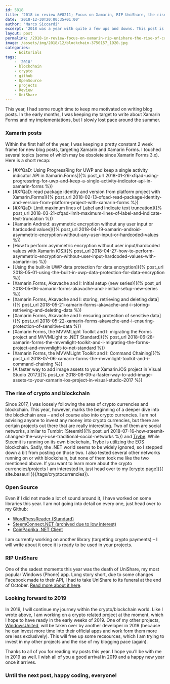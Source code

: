 ```yaml
---
id: 5818
title: '2018 in review &#8211; Focus on Xamarin, RIP UniShare, the rise of crypto and blockchain'
date: '2018-12-30T20:00:35+01:00'
author: 'Marco Siccardi'
excerpt: '2018 was a year with quite a few ups and downs. This post is about what happened - from dying apps to new interests and new projects.'
layout: post
permalink: /2018-in-review-focus-on-xamarin-rip-unishare-the-rise-of-crypto-and-blockchain/
image: /assets/img/2018/12/blockchain-3750157_1920.jpg
categories:
    - Editorials
tags:
    - '2018'
    - blockchain
    - crypto
    - github
    - OpenSource
    - projects
    - Review
    - UniShare
---
```


This year, I had some rough time to keep me motivated on writing blog posts. In the early months, I was keeping my target to write about Xamarin Forms and my implementations, but I slowly lost pace around the summer.

### Xamarin posts

Within the first half of the year, I was keeping a pretty constant 2 week frame for new blog posts, targeting Xamarin and Xamarin Forms. I touched several topics (some of which may be obsolete since Xamarin Forms 3.x). Here is a short recap:

- [\#XfQaD: Using ProgressRing for UWP and keep a single activity indicator API in Xamarin.Forms]({% post_url  2018-01-26-xfqad-using-progressring-for-uwp-and-keep-a-single-activity-indicator-api-in-xamarin-forms %})
- [\#XfQaD: read package identity and version from platform project with Xamarin.Forms]({% post_url 2018-02-13-xfqad-read-package-identity-and-version-from-platform-project-with-xamarin-forms %})
- [\#XfQaD: Limit maximum lines of Label and indicate text truncation]({% post_url 2018-03-21-xfqad-limit-maximum-lines-of-label-and-indicate-text-truncation %})
- [Xamarin Android: asymmetric encryption without any user input or hardcoded values]({% post_url 2018-04-19-xamarin-android-asymmetric-encryption-without-any-user-input-or-hardcoded-values %})
- [How to perform asymmetric encryption without user input/hardcoded values with Xamarin iOS]({% post_url 2018-04-27-how-to-perform-asymmetric-encryption-without-user-input-hardcoded-values-with-xamarin-ios %})
- [Using the built-in UWP data protection for data encryption]({% post_url  2018-05-01-using-the-built-in-uwp-data-protection-for-data-encryption %})
- [Xamarin.Forms, Akavache and I: Initial setup (new series)]({% post_url 2018-05-06-xamarin-forms-akavache-and-i-initial-setup-new-series %})
- [Xamarin.Forms, Akavache and I: storing, retrieving and deleting data]({% post_url  2018-05-21-xamarin-forms-akavache-and-i-storing-retrieving-and-deleting-data %})
- [Xamarin.Forms, Akavache and I: ensuring protection of sensitive data]({% post_url 2018-05-22-xamarin-forms-akavache-and-i-ensuring-protection-of-sensitive-data %})
- [Xamarin Forms, the MVVMLight Toolkit and I: migrating the Forms project and MVVMLight to .NET Standard]({% post_url 2018-06-28-xamarin-forms-the-mvvmlight-toolkit-and-i-migrating-the-forms-project-and-mvvmlight-to-net-standard %})
- [Xamarin Forms, the MVVMLight Toolkit and I: Command Chaining]({% post_url 2018-07-06-xamarin-forms-the-mvvmlight-toolkit-and-i-command-chaining %})
- [A faster way to add image assets to your Xamarin.iOS project in Visual Studio 2017]({% post_url 2018-08-09-a-faster-way-to-add-image-assets-to-your-xamarin-ios-project-in-visual-studio-2017 %})

### The rise of crypto and blockchain

Since 2017, I was loosely following the area of crypto currencies and blockchain. This year, however, marks the beginning of a deeper dive into the blockchain area – and of course also into crypto currencies. I am not advising anyone to invest any money into crypto currencies, but there are certain projects out there that are really interesting. Two of them are social networks, similar to Tumblr: [Steemit]({% post_url 2018-07-16-how-steemit-changed-the-way-i-use-traditional-social-networks %}) and [Trybe](https://trybe.one/ref/5662/). While Steemit is running on its own blockchain, Trybe is utilizing the EOS blockchain. Sadly, the .NET world seems to be widely ignored, so I stepped down a bit from posting on those two. I also tested several other networks running on or with blockchain, but none of them took me like the two mentioned above. If you want to learn more about the crypto currencies/projects I am interested in, just head over to my [crypto page]({{ site.baseurl }}{/tags/cryptocurrencies}).

### Open Source

Even if I did not made a lot of sound around it, I have worked on some libraries this year. I am not going into detail on every one, just head over to my Github:

- [WordPressReader (Standard)](https://github.com/MSiccDev/WordPressReaderStd)
- [SteemConnect.NET (archived due to low interest)](https://github.com/MSiccDev/SteemConnect.Net)
- [CoinPaprika .NET Client](https://github.com/MSiccDev/CoinpaprikaAPI)

I am currently working on another library (targetting crypto payments) – I will write about it once it is ready to be used in your projects.

### RIP UniShare

One of the sadest moments this year was the death of UniShare, my most popular Windows (Phone) app. Long story short, due to some changes Facebook made to their API, I had to take UniShare to its funeral at the end of October. [Read more about it here](https://msiccdev.net/2018/09/22/unishare-discontinued-will-disappear-by-october-31th-here-is-why/).

### Looking forward to 2019

In 2019, I will continue my journey within the crypto/blockchain world. Like I wrote above, I am working on a crypto related project at the moment, which I hope to have ready in the early weeks of 2019. One of my other projects, [WindowsUnited](https://msiccdev.net/android/windowsunited/), will be taken over by another developer in 2019 (because he can invest more time into their official apps and work form them more ore less exclusively). This will free up some recsources, which I am trying to invest in my other projects and the rise of my blogging pace (again).

Thanks to all of you for reading my posts this year. I hope you’ll be with me in 2019 as well. I wish all of you a good arrival in 2019 and a happy new year once it arrives.

### Until the next post, happy coding, everyone!